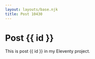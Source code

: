 ```yaml
---
layout: layouts/base.njk
title: Post 10430
---
```


# Post {{ id }}

This is post {{ id }} in my Eleventy project.

